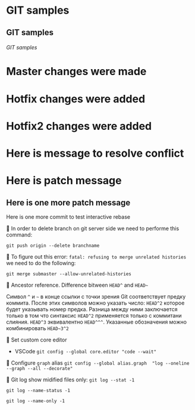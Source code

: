 # GIT samples 
## GIT samples 
###### GIT samples 

# Master changes were made
# Hotfix changes were added
# Hotfix2 changes were added
# Here is message to resolve conflict
# Here is patch message
## Here is one more patch message
Here is one more commit to test interactive rebase


:seedling: In order to delete branch on git server side we need to performe this command:
```
git push origin --delete branchname
```

:seedling: To figure out this error: `fatal: refusing to merge unrelated histories` we need to do the following:
```
git merge submaster --allow-unrelated-histories
```

:seedling: Ancestor reference. Difference bitween `HEAD^` and `HEAD~`

Символ `^` и `~` в конце ссылки с точки зрения Git соответствует предку коммита. После этих символов можно указать число: `HEAD^2` которое будет указывать номер предка. Разница между ними заключается только в том что синтаксис `HEAD^2` применяется только с коммитани слияния.
`HEAD^3` эквивалентно `HEAD^^^`. Указанные обозначения можно комбинировать `HEAD~3^2`

:seedling: Set custom core editor

- VSCode `git config --global core.editor "code --wait"`

:seedling: Configure `graph` alias
```git config --global alias.graph  "log --oneline --graph --all --decorate"```

:seedling: Git log show midified files only:
```git log --stat -1```

```git log --name-status -1```

```git log --name-only -1```


